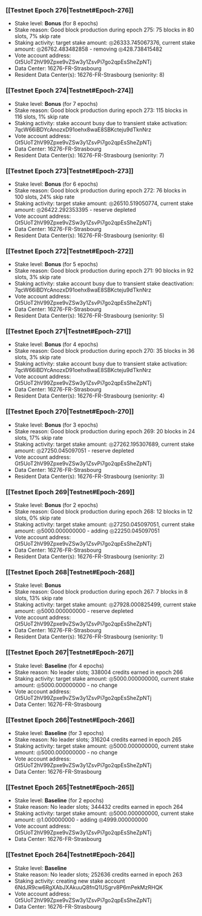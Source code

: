 ### [[Testnet Epoch 276|Testnet#Epoch-276]]
* Stake level: **Bonus** (for 8 epochs)
* Stake reason: Good block production during epoch 275: 75 blocks in 80 slots, 7% skip rate
* Staking activity: target stake amount: ◎26333.745067376, current stake amount: ◎26762.483482858 - removing ◎428.738415482
* Vote account address: Gt5UoT2hV99Zpxe9vZSw3y1ZsvPi7go2qpEsSheZpNTj
* Data Center: 16276-FR-Strasbourg
* Resident Data Center(s): 16276-FR-Strasbourg (seniority: 8)
### [[Testnet Epoch 274|Testnet#Epoch-274]]
* Stake level: **Bonus** (for 7 epochs)
* Stake reason: Good block production during epoch 273: 115 blocks in 116 slots, 1% skip rate
* Staking activity: stake account busy due to transient stake activation: 7qcW66iBDYcAnozxD91oehx8waE8SBKcteju9dTknNrz
* Vote account address: Gt5UoT2hV99Zpxe9vZSw3y1ZsvPi7go2qpEsSheZpNTj
* Data Center: 16276-FR-Strasbourg
* Resident Data Center(s): 16276-FR-Strasbourg (seniority: 7)
### [[Testnet Epoch 273|Testnet#Epoch-273]]
* Stake level: **Bonus** (for 6 epochs)
* Stake reason: Good block production during epoch 272: 76 blocks in 100 slots, 24% skip rate
* Staking activity: target stake amount: ◎26510.519050774, current stake amount: ◎26422.292353395 - reserve depleted
* Vote account address: Gt5UoT2hV99Zpxe9vZSw3y1ZsvPi7go2qpEsSheZpNTj
* Data Center: 16276-FR-Strasbourg
* Resident Data Center(s): 16276-FR-Strasbourg (seniority: 6)
### [[Testnet Epoch 272|Testnet#Epoch-272]]
* Stake level: **Bonus** (for 5 epochs)
* Stake reason: Good block production during epoch 271: 90 blocks in 92 slots, 3% skip rate
* Staking activity: stake account busy due to transient stake deactivation: 7qcW66iBDYcAnozxD91oehx8waE8SBKcteju9dTknNrz
* Vote account address: Gt5UoT2hV99Zpxe9vZSw3y1ZsvPi7go2qpEsSheZpNTj
* Data Center: 16276-FR-Strasbourg
* Resident Data Center(s): 16276-FR-Strasbourg (seniority: 5)
### [[Testnet Epoch 271|Testnet#Epoch-271]]
* Stake level: **Bonus** (for 4 epochs)
* Stake reason: Good block production during epoch 270: 35 blocks in 36 slots, 3% skip rate
* Staking activity: stake account busy due to transient stake activation: 7qcW66iBDYcAnozxD91oehx8waE8SBKcteju9dTknNrz
* Vote account address: Gt5UoT2hV99Zpxe9vZSw3y1ZsvPi7go2qpEsSheZpNTj
* Data Center: 16276-FR-Strasbourg
* Resident Data Center(s): 16276-FR-Strasbourg (seniority: 4)
### [[Testnet Epoch 270|Testnet#Epoch-270]]
* Stake level: **Bonus** (for 3 epochs)
* Stake reason: Good block production during epoch 269: 20 blocks in 24 slots, 17% skip rate
* Staking activity: target stake amount: ◎27262.195307689, current stake amount: ◎27250.045097051 - reserve depleted
* Vote account address: Gt5UoT2hV99Zpxe9vZSw3y1ZsvPi7go2qpEsSheZpNTj
* Data Center: 16276-FR-Strasbourg
* Resident Data Center(s): 16276-FR-Strasbourg (seniority: 3)
### [[Testnet Epoch 269|Testnet#Epoch-269]]
* Stake level: **Bonus** (for 2 epochs)
* Stake reason: Good block production during epoch 268: 12 blocks in 12 slots, 0% skip rate
* Staking activity: target stake amount: ◎27250.045097051, current stake amount: ◎5000.000000000 - adding ◎22250.045097051
* Vote account address: Gt5UoT2hV99Zpxe9vZSw3y1ZsvPi7go2qpEsSheZpNTj
* Data Center: 16276-FR-Strasbourg
* Resident Data Center(s): 16276-FR-Strasbourg (seniority: 2)
### [[Testnet Epoch 268|Testnet#Epoch-268]]
* Stake level: **Bonus**
* Stake reason: Good block production during epoch 267: 7 blocks in 8 slots, 13% skip rate
* Staking activity: target stake amount: ◎27928.000825499, current stake amount: ◎5000.000000000 - reserve depleted
* Vote account address: Gt5UoT2hV99Zpxe9vZSw3y1ZsvPi7go2qpEsSheZpNTj
* Data Center: 16276-FR-Strasbourg
* Resident Data Center(s): 16276-FR-Strasbourg (seniority: 1)
### [[Testnet Epoch 267|Testnet#Epoch-267]]
* Stake level: **Baseline** (for 4 epochs)
* Stake reason: No leader slots; 338004 credits earned in epoch 266
* Staking activity: target stake amount: ◎5000.000000000, current stake amount: ◎5000.000000000 - no change
* Vote account address: Gt5UoT2hV99Zpxe9vZSw3y1ZsvPi7go2qpEsSheZpNTj
* Data Center: 16276-FR-Strasbourg
### [[Testnet Epoch 266|Testnet#Epoch-266]]
* Stake level: **Baseline** (for 3 epochs)
* Stake reason: No leader slots; 316204 credits earned in epoch 265
* Staking activity: target stake amount: ◎5000.000000000, current stake amount: ◎5000.000000000 - no change
* Vote account address: Gt5UoT2hV99Zpxe9vZSw3y1ZsvPi7go2qpEsSheZpNTj
* Data Center: 16276-FR-Strasbourg
### [[Testnet Epoch 265|Testnet#Epoch-265]]
* Stake level: **Baseline** (for 2 epochs)
* Stake reason: No leader slots; 344432 credits earned in epoch 264
* Staking activity: target stake amount: ◎5000.000000000, current stake amount: ◎1.000000000 - adding ◎4999.000000000
* Vote account address: Gt5UoT2hV99Zpxe9vZSw3y1ZsvPi7go2qpEsSheZpNTj
* Data Center: 16276-FR-Strasbourg
### [[Testnet Epoch 264|Testnet#Epoch-264]]
* Stake level: **Baseline**
* Stake reason: No leader slots; 252636 credits earned in epoch 263
* Staking activity: creating new stake account 6NdJR9cw6RgXAbJXAkuuQ8fnQ1USgrv8P6mPekMzRHQK
* Vote account address: Gt5UoT2hV99Zpxe9vZSw3y1ZsvPi7go2qpEsSheZpNTj
* Data Center: 16276-FR-Strasbourg